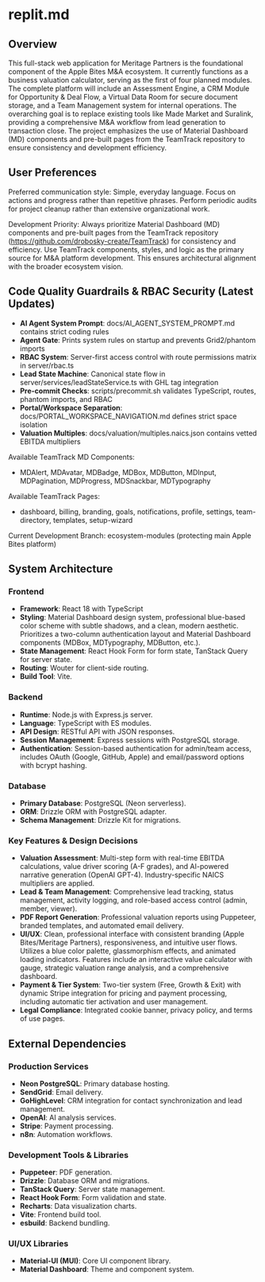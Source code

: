 # replit.md

## Overview
This full-stack web application for Meritage Partners is the foundational component of the Apple Bites M&A ecosystem. It currently functions as a business valuation calculator, serving as the first of four planned modules. The complete platform will include an Assessment Engine, a CRM Module for Opportunity & Deal Flow, a Virtual Data Room for secure document storage, and a Team Management system for internal operations. The overarching goal is to replace existing tools like Made Market and Suralink, providing a comprehensive M&A workflow from lead generation to transaction close. The project emphasizes the use of Material Dashboard (MD) components and pre-built pages from the TeamTrack repository to ensure consistency and development efficiency.

## User Preferences
Preferred communication style: Simple, everyday language. Focus on actions and progress rather than repetitive phrases. Perform periodic audits for project cleanup rather than extensive organizational work.

Development Priority: Always prioritize Material Dashboard (MD) components and pre-built pages from the TeamTrack repository (https://github.com/drobosky-create/TeamTrack) for consistency and efficiency. Use TeamTrack components, styles, and logic as the primary source for M&A platform development. This ensures architectural alignment with the broader ecosystem vision.

## Code Quality Guardrails & RBAC Security (Latest Updates)
- **AI Agent System Prompt**: docs/AI_AGENT_SYSTEM_PROMPT.md contains strict coding rules
- **Agent Gate**: Prints system rules on startup and prevents Grid2/phantom imports
- **RBAC System**: Server-first access control with route permissions matrix in server/rbac.ts
- **Lead State Machine**: Canonical state flow in server/services/leadStateService.ts with GHL tag integration
- **Pre-commit Checks**: scripts/precommit.sh validates TypeScript, routes, phantom imports, and RBAC
- **Portal/Workspace Separation**: docs/PORTAL_WORKSPACE_NAVIGATION.md defines strict space isolation
- **Valuation Multiples**: docs/valuation/multiples.naics.json contains vetted EBITDA multipliers

Available TeamTrack MD Components:
- MDAlert, MDAvatar, MDBadge, MDBox, MDButton, MDInput, MDPagination, MDProgress, MDSnackbar, MDTypography

Available TeamTrack Pages:
- dashboard, billing, branding, goals, notifications, profile, settings, team-directory, templates, setup-wizard

Current Development Branch: ecosystem-modules (protecting main Apple Bites platform)

## System Architecture

### Frontend
- **Framework**: React 18 with TypeScript
- **Styling**: Material Dashboard design system, professional blue-based color scheme with subtle shadows, and a clean, modern aesthetic. Prioritizes a two-column authentication layout and Material Dashboard components (MDBox, MDTypography, MDButton, etc.).
- **State Management**: React Hook Form for form state, TanStack Query for server state.
- **Routing**: Wouter for client-side routing.
- **Build Tool**: Vite.

### Backend
- **Runtime**: Node.js with Express.js server.
- **Language**: TypeScript with ES modules.
- **API Design**: RESTful API with JSON responses.
- **Session Management**: Express sessions with PostgreSQL storage.
- **Authentication**: Session-based authentication for admin/team access, includes OAuth (Google, GitHub, Apple) and email/password options with bcrypt hashing.

### Database
- **Primary Database**: PostgreSQL (Neon serverless).
- **ORM**: Drizzle ORM with PostgreSQL adapter.
- **Schema Management**: Drizzle Kit for migrations.

### Key Features & Design Decisions
- **Valuation Assessment**: Multi-step form with real-time EBITDA calculations, value driver scoring (A-F grades), and AI-powered narrative generation (OpenAI GPT-4). Industry-specific NAICS multipliers are applied.
- **Lead & Team Management**: Comprehensive lead tracking, status management, activity logging, and role-based access control (admin, member, viewer).
- **PDF Report Generation**: Professional valuation reports using Puppeteer, branded templates, and automated email delivery.
- **UI/UX**: Clean, professional interface with consistent branding (Apple Bites/Meritage Partners), responsiveness, and intuitive user flows. Utilizes a blue color palette, glassmorphism effects, and animated loading indicators. Features include an interactive value calculator with gauge, strategic valuation range analysis, and a comprehensive dashboard.
- **Payment & Tier System**: Two-tier system (Free, Growth & Exit) with dynamic Stripe integration for pricing and payment processing, including automatic tier activation and user management.
- **Legal Compliance**: Integrated cookie banner, privacy policy, and terms of use pages.

## External Dependencies

### Production Services
- **Neon PostgreSQL**: Primary database hosting.
- **SendGrid**: Email delivery.
- **GoHighLevel**: CRM integration for contact synchronization and lead management.
- **OpenAI**: AI analysis services.
- **Stripe**: Payment processing.
- **n8n**: Automation workflows.

### Development Tools & Libraries
- **Puppeteer**: PDF generation.
- **Drizzle**: Database ORM and migrations.
- **TanStack Query**: Server state management.
- **React Hook Form**: Form validation and state.
- **Recharts**: Data visualization charts.
- **Vite**: Frontend build tool.
- **esbuild**: Backend bundling.

### UI/UX Libraries
- **Material-UI (MUI)**: Core UI component library.
- **Material Dashboard**: Theme and component system.